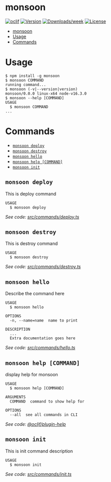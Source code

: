 # monsoon

[![oclif](https://img.shields.io/badge/cli-oclif-brightgreen.svg)](https://oclif.io)
[![Version](https://img.shields.io/npm/v/monsoon.svg)](https://npmjs.org/package/monsoon)
[![Downloads/week](https://img.shields.io/npm/dw/monsoon.svg)](https://npmjs.org/package/monsoon)
[![License](https://img.shields.io/npm/l/monsoon.svg)](https://github.com/minhphanhvu/monsoon/blob/master/package.json)

<!-- toc -->
* [monsoon](#monsoon)
* [Usage](#usage)
* [Commands](#commands)
<!-- tocstop -->

# Usage

<!-- usage -->
```sh-session
$ npm install -g monsoon
$ monsoon COMMAND
running command...
$ monsoon (-v|--version|version)
monsoon/0.0.0 linux-x64 node-v16.3.0
$ monsoon --help [COMMAND]
USAGE
  $ monsoon COMMAND
...
```
<!-- usagestop -->

# Commands

<!-- commands -->
* [`monsoon deploy`](#monsoon-deploy)
* [`monsoon destroy`](#monsoon-destroy)
* [`monsoon hello`](#monsoon-hello)
* [`monsoon help [COMMAND]`](#monsoon-help-command)
* [`monsoon init`](#monsoon-init)

## `monsoon deploy`

This is deploy command

```
USAGE
  $ monsoon deploy
```

_See code: [src/commands/deploy.ts](https://github.com/monsoon-load-testing/monsoon/blob/v0.0.0/src/commands/deploy.ts)_

## `monsoon destroy`

This is destroy command

```
USAGE
  $ monsoon destroy
```

_See code: [src/commands/destroy.ts](https://github.com/monsoon-load-testing/monsoon/blob/v0.0.0/src/commands/destroy.ts)_

## `monsoon hello`

Describe the command here

```
USAGE
  $ monsoon hello

OPTIONS
  -n, --name=name  name to print

DESCRIPTION
  ...
  Extra documentation goes here
```

_See code: [src/commands/hello.ts](https://github.com/monsoon-load-testing/monsoon/blob/v0.0.0/src/commands/hello.ts)_

## `monsoon help [COMMAND]`

display help for monsoon

```
USAGE
  $ monsoon help [COMMAND]

ARGUMENTS
  COMMAND  command to show help for

OPTIONS
  --all  see all commands in CLI
```

_See code: [@oclif/plugin-help](https://github.com/oclif/plugin-help/blob/v3.2.4/src/commands/help.ts)_

## `monsoon init`

This is init command description

```
USAGE
  $ monsoon init
```

_See code: [src/commands/init.ts](https://github.com/monsoon-load-testing/monsoon/blob/v0.0.0/src/commands/init.ts)_
<!-- commandsstop -->
